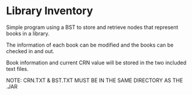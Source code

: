 # Library Inventory

Simple program using a BST to store and retrieve nodes that represent books in a library.

The information of each book can be modified and the books can be checked in and out.

Book information and current CRN value will be stored in the two included text files.

NOTE: CRN.TXT & BST.TXT MUST BE IN THE SAME DIRECTORY AS THE .JAR
